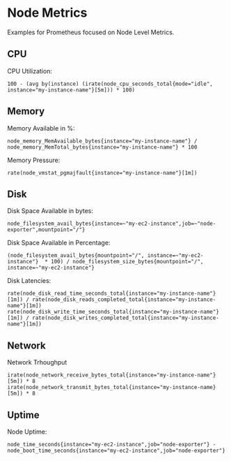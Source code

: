 # Node Metrics

Examples for Prometheus focused on Node Level Metrics.

## CPU

CPU Utilization:

```
100 - (avg by(instance) (irate(node_cpu_seconds_total{mode="idle", instance="my-instance-name"}[5m])) * 100)
```

## Memory

Memory Available in %:

```
node_memory_MemAvailable_bytes{instance="my-instance-name"} / node_memory_MemTotal_bytes{instance="my-instance-name"} * 100
```

Memory Pressure:

```
rate(node_vmstat_pgmajfault{instance="my-instance-name"}[1m])
```

## Disk

Disk Space Available in bytes:

```
node_filesystem_avail_bytes{instance=~"my-ec2-instance",job=~"node-exporter",mountpoint="/"}
```

Disk Space Available in Percentage:

```
(node_filesystem_avail_bytes{mountpoint="/", instance=~"my-ec2-instance"}  * 100) / node_filesystem_size_bytes{mountpoint="/", instance=~"my-ec2-instance"}
```

Disk Latencies:

```
rate(node_disk_read_time_seconds_total{instance="my-instance-name"}[1m]) / rate(node_disk_reads_completed_total{instance="my-instance-name"}[1m])
rate(node_disk_write_time_seconds_total{instance="my-instance-name"}[1m]) / rate(node_disk_writes_completed_total{instance="my-instance-name"}[1m])
```

## Network

Network Trhoughput

```
irate(node_network_receive_bytes_total{instance="my-instance-name"}[5m]) * 8
irate(node_network_transmit_bytes_total{instance="my-instance-name}[5m]) * 8
```

## Uptime

Node Uptime:

```
node_time_seconds{instance="my-ec2-instance",job="node-exporter"} - node_boot_time_seconds{instance="my-ec2-instance",job="node-exporter"}
```
